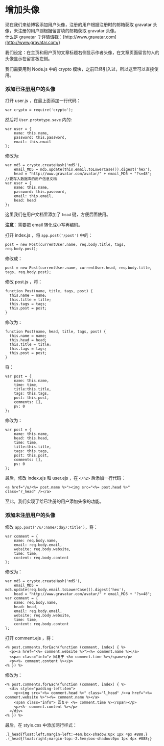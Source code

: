# 增加头像

现在我们来给博客添加用户头像，注册的用户根据注册时的邮箱获取 gravatar 头像，未注册的用户则根据留言填的邮箱获取 gravatar 头像。  
什么是 gravatar ？详情请戳：[http://www.gravatar.com](http://www.gravatar.com/)

我们设定：在主页和用户页的文章标题右侧显示作者头像，在文章页面留言的人的头像显示在留言板左侧。

我们需要用到 Node.js 中的 crypto 模块，之前已经引入过，所以这里可以直接使用。

### [](https://github.com/nswbmw/N-blog/wiki/%E7%AC%AC14%E7%AB%A0--%E5%A2%9E%E5%8A%A0%E5%A4%B4%E5%83%8F#%E6%B7%BB%E5%8A%A0%E5%B7%B2%E6%B3%A8%E5%86%8C%E7%94%A8%E6%88%B7%E7%9A%84%E5%A4%B4%E5%83%8F)添加已注册用户的头像

打开 user.js ，在最上面添加一行代码：
    
    var crypto = require('crypto');
    

然后将 `User.prototype.save` 内的:
    
    var user = {
        name: this.name,
        password: this.password,
        email: this.email
    };
    

修改为:
    
    var md5 = crypto.createHash('md5'),
        email_MD5 = md5.update(this.email.toLowerCase()).digest('hex'),
        head = "http://www.gravatar.com/avatar/" + email_MD5 + "?s=48";
    //要存入数据库的用户信息文档
    var user = {
        name: this.name,
        password: this.password,
        email: this.email,
        head: head
    };
    

这里我们在用户文档里添加了 `head` 键，方便后面使用。

**注意**：需要把 email 转化成小写再编码。

打开 index.js ，将 `app.post('/post')` 中的：
    
    post = new Post(currentUser.name, req.body.title, tags, req.body.post);
    

修改成：
    
    post = new Post(currentUser.name, currentUser.head, req.body.title, tags, req.body.post);
    

修改 post.js ，将：
    
    function Post(name, title, tags, post) {
      this.name = name;
      this.title = title;
      this.tags = tags;
      this.post = post;
    }
    

修改为：
    
    function Post(name, head, title, tags, post) {
      this.name = name;
      this.head = head;
      this.title = title;
      this.tags = tags;
      this.post = post;
    }
    

将：
    
    var post = {
        name: this.name,
        time: time,
        title:this.title,
        tags: this.tags,
        post: this.post,
        comments: [],
        pv: 0
    };
    

修改为：
    
    var post = {
        name: this.name,
        head: this.head,
        time: time,
        title:this.title,
        tags: this.tags,
        post: this.post,
        comments: [],
        pv: 0
    };
    

最后，修改 index.ejs 和 user.ejs ，在 `</h2>` 后添加一行代码：
    
    <a href="/u/<%= post.name %>"><img src="<%= post.head %>" class="r_head" /></a>
    

至此，我们实现了给已注册的用户添加头像的功能。

### [](https://github.com/nswbmw/N-blog/wiki/%E7%AC%AC14%E7%AB%A0--%E5%A2%9E%E5%8A%A0%E5%A4%B4%E5%83%8F#%E6%B7%BB%E5%8A%A0%E6%9C%AA%E6%B3%A8%E5%86%8C%E7%94%A8%E6%88%B7%E7%9A%84%E5%A4%B4%E5%83%8F)添加未注册用户的头像

修改 `app.post('/u/:name/:day/:title')`，将：
    
    var comment = {
        name: req.body.name,
        email: req.body.email,
        website: req.body.website,
        time: time,
        content: req.body.content
    };
    

修改为：
    
    var md5 = crypto.createHash('md5'),
        email_MD5 = md5.update(req.body.email.toLowerCase()).digest('hex'),
        head = "http://www.gravatar.com/avatar/" + email_MD5 + "?s=48"; 
    var comment = {
        name: req.body.name,
        head: head,
        email: req.body.email,
        website: req.body.website,
        time: time,
        content: req.body.content
    };
    

打开 comment.ejs ，将：
    
    <% post.comments.forEach(function (comment, index) { %>
      <p><a href="<%= comment.website %>"><%= comment.name %></a>
      <span class="info"> 回复于 <%= comment.time %></span></p>
      <p><%- comment.content %></p>
    <% }) %>
    

修改为：
    
    <% post.comments.forEach(function (comment, index) { %>
      <div style="padding-left:4em">
        <p><img src="<%= comment.head %>" class="l_head" /><a href="<%= comment.website %>"><%= comment.name %></a>
        <span class="info"> 回复于 <%= comment.time %></span></p>
        <p><%- comment.content %></p>
      </div>
    <% }) %>
    

最后，在 style.css 中添加两行样式：
    
    .l_head{float:left;margin-left:-4em;box-shadow:0px 1px 4px #888;}
    .r_head{float:right;margin-top:-2.5em;box-shadow:0px 1px 4px #888;}